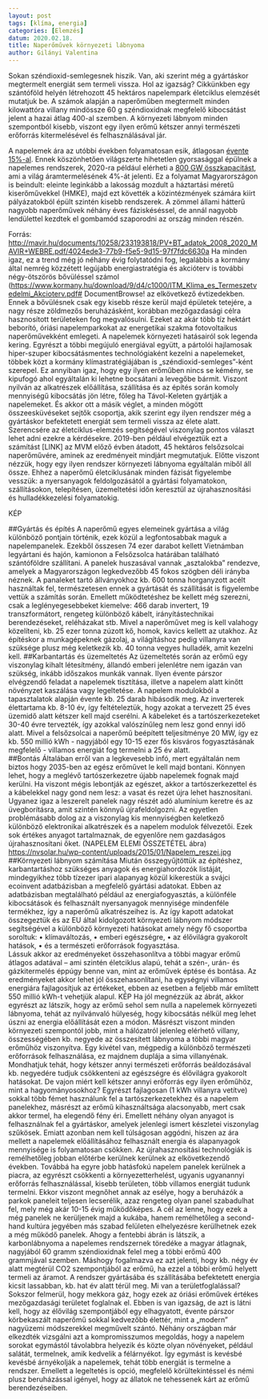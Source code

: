```yaml
---
layout: post
tags: [klíma, energia]
categories: [Elemzés]
datum: 2020.02.18.
title: Naperőművek környezeti lábnyoma 
author: Gilányi Valentina
---
```


Sokan széndioxid-semlegesnek hiszik. Van, aki szerint még a gyártáskor megtermelt energiát sem termeli vissza. Hol az igazság? Cikkünkben egy szántóföld helyén létrehozott 45 hektáros napelempark életciklus elemzését mutatjuk be. A számok alapján a naperőműben megtermelt minden kilowattóra villany mindössze 60 g széndioxidnak megfelelő kibocsátást jelent a hazai átlag 400-al szemben. A környezeti lábnyom minden szempontból kisebb, viszont egy ilyen erőmű kétszer annyi természeti erőforrás kitermelésével és felhasználásával jár. 

A napelemek ára az utóbbi években folyamatosan esik, átlagosan [évente 15%-al](https://www.mnnsz.hu/nagyot-csokkentek-a-napelemarak/). Ennek köszönhetően világszerte hihetetlen gyorsasággal épülnek a napelemes rendszerek, 2020-ra például elérheti a [800 GW összkapacitást](https://www.solareb2b.it/wp-content/uploads/2016/06/SPE_GMO2016_full_version.pdf), ami a világ áramtermelésének 4%-át jelenti. Ez a folyamat Magyarországon is beindult:  eleinte leginkább a lakosság mozdult a háztartási méretű kiserőművekkel (HMKE), majd ezt követték a közintézmények számára kiírt pályázatokból épült szintén kisebb rendszerek. A zömmel állami hátterű nagyobb naperőművek néhány éves fáziskéséssel, de annál nagyobb lendülettel kezdtek el gombamód szaporodni az ország minden részén. 

Forrás: http://mavir.hu/documents/10258/233193818/PV+BT_adatok_2008_2020_MAVIR+WEBRE.pdf/4024ede3-77b9-f5e5-9d15-97f7fdc6630a
Ha minden igaz, ez a trend még jó néhány évig folytatódni fog, legalábbis a kormány által nemrég közzétett legújabb energiastratégia és akcióterv is további négy-ötszörös  bővüléssel számol (https://www.kormany.hu/download/9/d4/c1000/ITM_Klima_es_Termeszetvedelmi_Akcioterv.pdf# DocumentBrowse! az elkövetkező évtizedekben. Ennek a bővülésnek csak egy kisebb része kerül majd épületek tetejére, a nagy része zöldmezős beruházásként, korábban mezőgazdasági célra hasznosított területeken fog megvalósulni. Ezeket az akár több tíz hektárt beborító, óriási napelemparkokat az energetikai szakma fotovoltaikus naperőművekként emlegeti. 
A napelemek környezeti hatásairól sok legenda kering. Egyrészt a többi megújuló energiával együtt, a pártolói hajlamosak hiper-szuper kibocsátásmentes technológiaként kezelni a napelemeket, többek közt a kormány klímastratégiájában is „széndioxid-semleges”-ként szerepel. Ez annyiban igaz, hogy egy ilyen erőműben nincs se kémény, se kipufogó ahol egyáltalán ki lehetne bocsátani a levegőbe bármit. Viszont nyilván az alkatrészek előállítása, szállítása és az építés során komoly mennyiségű kibocsátás jön létre, főleg ha Távol-Keleten gyártják a napelemeket. És akkor ott a másik véglet, a minden mögött összeesküvéseket sejtők csoportja, akik szerint egy ilyen rendszer még a gyártáskor befektetett energiát sem termeli vissza az élete alatt. 
Szerencsére az életciklus-elemzés segítségével viszonylag pontos választ lehet adni ezekre a kérdésekre. 2019-ben például elvégeztük ezt a számítást [LINK] az MVM előző évben átadott, 45 hektáros felsőzsolcai naperőművére, aminek az eredményeit mindjárt megmutatjuk. Előtte viszont nézzük, hogy egy ilyen rendszer környezeti lábnyoma egyáltalán miből áll össze. Ehhez a naperőmű életciklusának minden fázisát figyelembe vesszük: a nyersanyagok feldolgozásától a gyártási folyamatokon, szállításokon, telepítésen, üzemeltetési időn keresztül az újrahasznosítási és hulladékkezelési folyamatokig. 

KÉP

##Gyártás és építés
A naperőmű egyes elemeinek gyártása a világ különböző pontjain történik, ezek közül a legfontosabbak maguk a napelempanelek. Ezekből összesen 74 ezer darabot kellett Vietnámban legyártani és hajón, kamionon a Felsőzsolca határában található szántóföldre szállítani. A panelek huszasával vannak „asztalokba” rendezve, amelyek a Magyarországon legkedvezőbb 45 fokos szögben déli irányba néznek. A panaleket tartó állványokhoz kb. 600 tonna horganyzott acélt használtak fel, természetesen ennek a gyártását és szállítását is figyelembe vettük a számítás során. Emellett működtetéshez be kellett még szerezni, csak a leglényegesebbeket kiemelve: 466 darab invertert, 19 transzformátort, rengeteg különböző kábelt, irányítástechnikai berendezéseket, reléházakat  stb. Mivel a naperőművet meg is kell valahogy közelíteni, kb. 25 ezer tonna zúzott kő, homok, kavics kellett az utakhoz. Az építéskor a munkagépeknek gázolaj, a világításhoz pedig villanyra van szüksége plusz még keletkezik kb. 40 tonna vegyes hulladék, amit kezelni kell. 
##Karbantartás és üzemeltetés
Az üzemeltetés során az erőmű egy viszonylag kihalt létesítmény, állandó emberi jelenlétre nem igazán van szükség, inkább időszakos munkák vannak. Ilyen évente párszor elvégzendő feladat a napelemek tisztítása, illetve a napelem alatt kinőtt növényzet kaszálása vagy legeltetése. A napelem modulokból a tapasztalatok alapján évente kb. 25 darab hibásodik meg. Az inverterek élettartama kb. 8-10 év, így feltételeztük, hogy azokat a tervezett 25 éves üzemidő alatt kétszer kell majd cserélni. A kábeleket és a tartószerkezeteket 30-40 évre tervezték, így azokkal valószínűleg nem lesz gond ennyi idő alatt. Mivel a felsőzsolcai a naperőmű beépített teljesítménye 20 MW, így ez kb. 550 millió kWh - nagyjából egy 10-15 ezer fős kisváros fogyasztásának megfelelő - villamos energiát fog termelni a 25 év alatt.  
##Bontás
Általában erről van a legkevesebb infó, mert egyáltalán nem biztos hogy 2035-ben az egész erőművet le kell majd bontani. Könnyen lehet, hogy a meglévő tartószerkezetre újabb napelemek fognak majd kerülni. Ha viszont mégis lebontják az egészet, akkor a tartószerkezettel és a kábelekkel nagy gond nem lesz: a vasat és rezet újra lehet hasznosítani. Ugyanez igaz a leszerelt panelek nagy részét adó alumínium keretre és az üvegborításra, amit szintén könnyű újrafeldolgozni. Az egyetlen problémásabb dolog az a viszonylag kis mennyiségben keletkező különböző elektronikai alkatrészek és a napelem modulok félvezetői. Ezek sok értékes anyagot tartalmaznak, de egyenlőre nem gazdaságos újrahasznosítani őket. 
(NAPELEM ELEMI ÖSSZETÉTEL ábra)  https://nvsolar.hu/wp-content/uploads/2015/01/Napelem_reszei.jpg 
##Környezeti lábnyom számítása
Miután összegyűjtöttük az építéshez, karbantartáshoz szükséges anyagok és energiahordozók listáját, mindegyikhez több tízezer ipari alapanyag közül kikerestük a svájci ecoinvent adatbázisban a megfelelő gyártási adatokat. Ebben az adatbázisban megtalálható például az energiafogyasztás, a különféle kibocsátások és felhasznált nyersanyagok mennyisége mindenféle termékhez, így a naperőmű alkatrészeihez is. Az így kapott adatokat összegeztük és az EU által kidolgozott környezeti lábnyom módszer segítségével a különböző környezeti hatásokat amely négy fő csoportba soroltuk:
    • klímaváltozás, 
    • emberi egészségre, 
    • az élővilágra gyakorolt hatások,
    • és a természeti erőforrások fogyasztása.   
Lássuk akkor az eredményeket összehasonlítva a többi magyar erőmű átlagos adatával – ami szintén életciklus alapú, tehát a szén-, urán- és gázkitermelés éppúgy benne van, mint az erőművek éptése és bontása. Az eredményeket akkor lehet jól összehasonlítani, ha egységnyi villamos energiára fajlagosítjuk az értékeket, ebben az esetben a feljebb már említett 550 millió kWh-t vehetjük alapul.
KÉP
Ha jól megnézzük az ábrát, akkor egyrészt az látszik, hogy az erőmű sehol sem nulla a napelemek környezeti lábnyoma, tehát az nyilvánvaló hülyeség, hogy kibocsátás nélkül meg lehet úszni az energia előállítását ezen a módon. Másrészt viszont minden környezeti szempontól jobb, mint a hálózatról jelenleg elérhető villany, összességében kb. negyede az összesített lábnyoma a többi magyar erőműhöz viszonyítva. Egy kivétel van, mégpedig a különböző természeti erőforrások felhasználása, ez majdnem duplája a sima villanyénak. 
Mondhatjuk tehát, hogy kétszer annyi természeti erőforrás beáldozásával kb. negyedére tudjuk csökkenteni az egészségre és élővilágra gyakorolt hatásokat.
De vajon miért kell kétszer annyi erőforrás egy ilyen erőműhöz, mint a hagyományosokhoz? Egyrészt fajlagosan (1 kWh villanyra vetítve) sokkal több fémet használunk fel a tartószerkezetekhez és a napelem panelekhez, másrészt az erőmű kihasználtsága alacsonyabb, mert csak akkor termel, ha elegendő fény éri. Emellett néhány olyan anyagot is felhasználnak fel a gyártáskor, amelyek jelenlegi ismert készletei viszonylag szűkösek. 
Emiatt azonban nem kell túlságosan aggódni, hiszen az ára mellett a napelemek előállításához felhasznált energia és alapanyagok mennyisége is folyamatosan csökken. 
Az újrahasznosítási technológiák is remélhetőleg jobban előtérbe kerülnek kerülnek az elkövetkezendő években. Továbbá ha egyre jobb hatásfokú napelem panelek kerülnek a piacra, az egyrészt csökkenti a környezetterhelést, ugyanis ugyanannyi erőforrás felhasználással, kisebb területen, több villamos energiát tudunk termelni. Ekkor viszont megnőhet annak az esélye, hogy a beruházók a parkok paneleit teljesen lecserélik, azaz rengeteg olyan panel szabadulhat fel, mely még akár 10-15 évig működőképes. A cél az lenne, hogy ezek a még panelek ne kerüljenek majd a kukába, hanem remélhetőleg a second-hand kultúra jegyében más szabad felületen elhelyezésre kerülhetnek ezek a még működő panelek. 
Ahogy a fentebbi ábrán is látszik, a karbonlábnyoma a napelemes rendszernek töredéke a magyar átlagnak, nagyjából 60 gramm széndioxidnak felel meg a többi erőmű 400 grammjával szemben. Máshogy fogalmazva ez azt jelenti, hogy kb. négy év alatt megtérül CO2 szempontjából az erőmű, ha ezzel a többi erőmű helyett termeli az áramot. A rendszer gyártásába és szállításába befektetett energia kicsit lassabban, kb. hat év alatt térül meg.
Mi van a területfoglalással?
Sokszor felmerül, hogy mekkora gáz, hogy ezek az óriási erőművek értékes mezőgazdasági területet foglalnak el. Ebben is van igazság, de azt is látni kell, hogy az élővilág szempontjából egy elhagyatott, évente párszor körbekaszált naperőmű sokkal kedvezőbb élettér, mint a „modern” nagyüzemi  módszerekkel megművelt szántó. Néhány országban már elkezdték vizsgálni azt a kompromisszumos megoldás, hogy a napelem sorokat egymástól távolabbra helyezik és közte olyan növényeket, például salátát, termelnek, amik kedvelik a félárnyékot. Így egymást is kevésbé kevésbé árnyékolják a napelemek, tehát több energiát is termelne a rendszer. Emellett a legeltetés is opció, megfelelő körültekintéssel és némi plusz beruházással igényel, hogy az állatok ne tehessenek kárt az erőmű berendezéseiben.  
